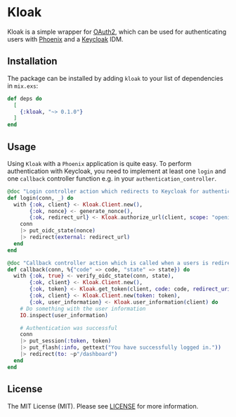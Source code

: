 # Kloak
Kloak is a simple wrapper for [OAuth2](https://hex.pm/packages/oauth2), which can be used for authenticating users with [Phoenix](https://hex.pm/packages/phoenix) and a [Keycloak](https://www.keycloak.org/) IDM.

## Installation
The package can be installed by adding `kloak` to your list of dependencies in `mix.exs`:

```elixir
def deps do
  [
    {:kloak, "~> 0.1.0"}
  ]
end
```

## Usage
Using `Kloak` with a `Phoenix` application is quite easy. To perform authentication with Keycloak, you need to implement at least one `login` and one `callback` controller function e.g. in your `authentication_controller`.

```elixir
@doc "Login controller action which redirects to Keycloak for authentication."
def login(conn, _) do
  with {:ok, client} <- Kloak.Client.new(),
       {:ok, nonce} <- generate_nonce(),
       {:ok, redirect_url} <- Kloak.authorize_url(client, scope: "openid", state: nonce, redirect_uri: url(~p"/auth/callback")) do
    conn
    |> put_oidc_state(nonce)
    |> redirect(external: redirect_url)
  end
end
```

```elixir
@doc "Callback controller action which is called when a users is redirected from Keycloak."
def callback(conn, %{"code" => code, "state" => state}) do
  with {:ok, true} <- verify_oidc_state(conn, state),
       {:ok, client} <- Kloak.Client.new(),
       {:ok, token} <- Kloak.get_token(client, code: code, redirect_uri: url(~p"/auth/callback")),
       {:ok, client} <- Kloak.Client.new(token: token),
       {:ok, user_information} <- Kloak.user_information(client) do
    # Do something with the user information
    IO.inspect(user_information)

    # Authentication was successful
    conn
    |> put_session(:token, token)
    |> put_flash(:info, gettext("You have successfully logged in."))
    |> redirect(to: ~p"/dashboard")
  end
end
```

## License
The MIT License (MIT). Please see [LICENSE](LICENSE) for more information.

